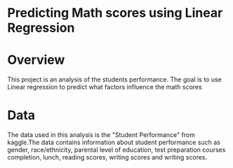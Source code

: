 # Predicting Math scores using Linear Regression
# Overview
This project is an analysis of the students performance. The goal is to use Linear regression to predict what factors influence the math scores

# Data
The data used in this analysis is the "Student Performance" from kaggle.The data contains information about student performance such as gender, race/ethnicity, parental level of education, test preparation courses completion, lunch, reading scores, writing scores and writing scores.



